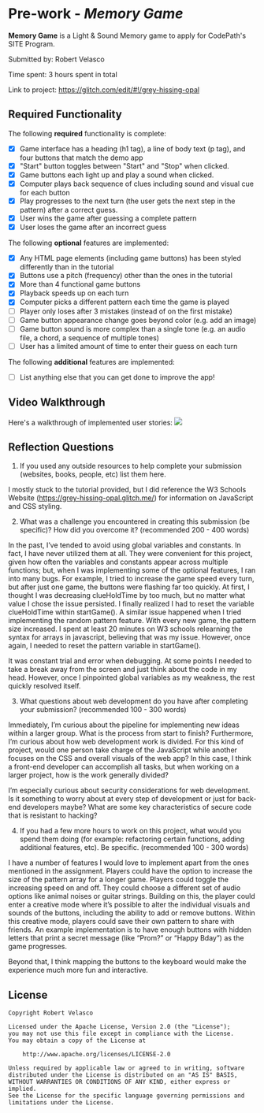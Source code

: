 # Pre-work - *Memory Game*

**Memory Game** is a Light & Sound Memory game to apply for CodePath's SITE Program. 

Submitted by: Robert Velasco

Time spent: 3 hours spent in total

Link to project: https://glitch.com/edit/#!/grey-hissing-opal

## Required Functionality

The following **required** functionality is complete:

* [x] Game interface has a heading (h1 tag), a line of body text (p tag), and four buttons that match the demo app
* [x] "Start" button toggles between "Start" and "Stop" when clicked. 
* [x] Game buttons each light up and play a sound when clicked. 
* [x] Computer plays back sequence of clues including sound and visual cue for each button
* [x] Play progresses to the next turn (the user gets the next step in the pattern) after a correct guess. 
* [x] User wins the game after guessing a complete pattern
* [x] User loses the game after an incorrect guess

The following **optional** features are implemented:

* [x] Any HTML page elements (including game buttons) has been styled differently than in the tutorial
* [x] Buttons use a pitch (frequency) other than the ones in the tutorial
* [x] More than 4 functional game buttons
* [x] Playback speeds up on each turn
* [x] Computer picks a different pattern each time the game is played
* [ ] Player only loses after 3 mistakes (instead of on the first mistake)
* [ ] Game button appearance change goes beyond color (e.g. add an image)
* [ ] Game button sound is more complex than a single tone (e.g. an audio file, a chord, a sequence of multiple tones)
* [ ] User has a limited amount of time to enter their guess on each turn

The following **additional** features are implemented:

- [ ] List anything else that you can get done to improve the app!

## Video Walkthrough

Here's a walkthrough of implemented user stories:
![](https://cdn.glitch.com/47e1f8cc-b521-4c11-8499-2044975b4b5a%2FLIghtPatternDEMO.gif?v=1616360460793)


## Reflection Questions
1. If you used any outside resources to help complete your submission (websites, books, people, etc) list them here. 
  
  I mostly stuck to the tutorial provided, but I did reference the W3 Schools Website (https://grey-hissing-opal.glitch.me/) 
  for information on JavaScript and CSS styling.

2. What was a challenge you encountered in creating this submission (be specific)? How did you overcome it? (recommended 200 - 400 words) 
  
  In the past, I’ve tended to avoid using global variables and constants. In fact, I have never utilized them at all. They were convenient 
  for this project, given how often the variables and constants appear across multiple functions; but, when I was implementing some of the 
  optional features, I ran into many bugs. For example, I tried to increase the game speed every turn, but after just one game, the buttons 
  were flashing far too quickly. At first, I thought I was decreasing clueHoldTime by too much, but no matter what value I chose the issue 
  persisted. I finally realized I had to reset the variable clueHoldTime within startGame(). A similar issue happened when I tried 
  implementing the random pattern feature. With every new game, the pattern size increased. I spent at least 20 minutes on W3 schools 
  relearning the syntax for arrays in javascript, believing that was my issue. However, once again, I needed to reset the pattern variable in startGame(). 

  It was constant trial and error when debugging. At some points I needed to take a break away from the screen and just think about the code 
  in my head. However, once I pinpointed global variables as my weakness, the rest quickly resolved itself.


3. What questions about web development do you have after completing your submission? (recommended 100 - 300 words) 

  Immediately, I’m curious about the pipeline for implementing new ideas within a larger group. What is the process from start to finish? 
  Furthermore, I’m curious about how web development work is divided. For this kind of project, would one person take charge of the JavaScript 
  while another focuses on the CSS and overall visuals of the web app? In this case, I think a front-end developer can accomplish all tasks, but 
  when working on a larger project, how is the work generally divided?

  I’m especially curious about security considerations for web development. Is it something to worry about at every step of development or just 
  for back-end developers maybe? What are some key characteristics of secure code that is resistant to hacking?


4. If you had a few more hours to work on this project, what would you spend them doing (for example: refactoring certain functions, adding additional features, etc). Be specific. (recommended 100 - 300 words) 

  I have a number of features I would love to implement apart from the ones mentioned in the assignment. Players could have the option to 
  increase the size of the pattern array for a longer game. Players could toggle the increasing speed on and off. They could choose a different 
  set of audio options like animal noises or guitar strings. Building on this, the player could enter a creative mode where it’s possible to alter 
  the individual visuals and sounds of the buttons, including the ability to add or remove buttons. Within this creative mode, players could save 
  their own pattern to share with friends. An example implementation is to have enough buttons with hidden letters that print a secret 
  message (like “Prom?” or “Happy Bday”) as the game progresses.

  Beyond that, I think mapping the buttons to the keyboard would make the experience much more fun and interactive. 


## License

    Copyright Robert Velasco

    Licensed under the Apache License, Version 2.0 (the "License");
    you may not use this file except in compliance with the License.
    You may obtain a copy of the License at

        http://www.apache.org/licenses/LICENSE-2.0

    Unless required by applicable law or agreed to in writing, software
    distributed under the License is distributed on an "AS IS" BASIS,
    WITHOUT WARRANTIES OR CONDITIONS OF ANY KIND, either express or implied.
    See the License for the specific language governing permissions and
    limitations under the License.
